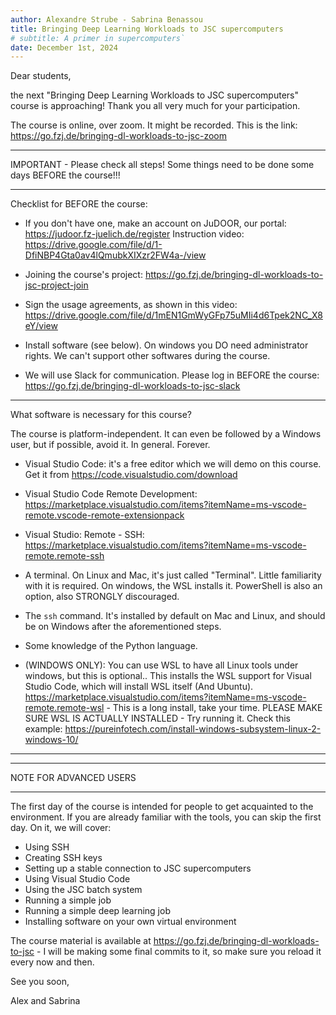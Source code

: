 ```yaml
---
author: Alexandre Strube - Sabrina Benassou
title: Bringing Deep Learning Workloads to JSC supercomputers
# subtitle: A primer in supercomputers`
date: December 1st, 2024
---
```


Dear students,

the next "Bringing Deep Learning Workloads to JSC supercomputers" course is approaching! Thank you all very much for your participation.

The course is online, over zoom. It might be recorded. This is the link:
https://go.fzj.de/bringing-dl-workloads-to-jsc-zoom


*********
IMPORTANT - Please check all steps! Some things need to be done some days BEFORE the course!!!
*********

Checklist for BEFORE the course:

- If you don't have one, make an account on JuDOOR, our portal: https://judoor.fz-juelich.de/register
Instruction video: https://drive.google.com/file/d/1-DfiNBP4Gta0av4lQmubkXIXzr2FW4a-/view

- Joining the course's project: https://go.fzj.de/bringing-dl-workloads-to-jsc-project-join

- Sign the usage agreements, as shown in this video: https://drive.google.com/file/d/1mEN1GmWyGFp75uMIi4d6Tpek2NC_X8eY/view

- Install software (see below). On windows you DO need administrator rights. We can't support other softwares during the course.

- We will use Slack for communication. Please log in BEFORE the course: https://go.fzj.de/bringing-dl-workloads-to-jsc-slack


---

What software is necessary for this course?

The course is platform-independent. It can even be followed by a Windows user, but if possible, avoid it. In general. Forever.

- Visual Studio Code: it's a free editor which we will demo on this course. Get it from https://code.visualstudio.com/download

- Visual Studio Code Remote Development: https://marketplace.visualstudio.com/items?itemName=ms-vscode-remote.vscode-remote-extensionpack

- Visual Studio: Remote - SSH: https://marketplace.visualstudio.com/items?itemName=ms-vscode-remote.remote-ssh

- A terminal. On Linux and Mac, it's just called "Terminal". Little familiarity with it is required. On windows, the WSL installs it. PowerShell is also an option, also STRONGLY discouraged.

- The `ssh` command. It's installed by default on Mac and Linux, and should be on Windows after the aforementioned steps.

- Some knowledge of the Python language.

- (WINDOWS ONLY): You can use WSL to have all Linux tools under windows, but this is optional.. This installs the WSL support for Visual Studio Code, which will install WSL itself (And Ubuntu). https://marketplace.visualstudio.com/items?itemName=ms-vscode-remote.remote-wsl - This is a long install, take your time.
  PLEASE MAKE SURE WSL IS ACTUALLY INSTALLED - Try running it. Check this example: https://pureinfotech.com/install-windows-subsystem-linux-2-windows-10/

---

***********************
NOTE FOR ADVANCED USERS
***********************

The first day of the course is intended for people to get acquainted to the environment. If you are already familiar with the tools, you can skip the first day. On it, we will cover:
- Using SSH
- Creating SSH keys
- Setting up a stable connection to JSC supercomputers
- Using Visual Studio Code
- Using the JSC batch system
- Running a simple job
- Running a simple deep learning job
- Installing software on your own virtual environment



The course material is available at https://go.fzj.de/bringing-dl-workloads-to-jsc - I will be making some final commits to it, so make sure you reload it every now and then.

See you soon, 

Alex and Sabrina





